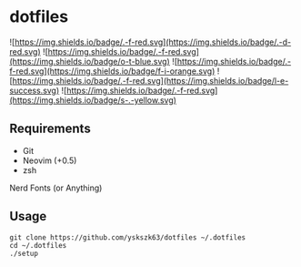 # dotfiles

![https://img.shields.io/badge/.-f-red.svg](https://img.shields.io/badge/.-d-red.svg)
![https://img.shields.io/badge/.-f-red.svg](https://img.shields.io/badge/o-t-blue.svg)
![https://img.shields.io/badge/.-f-red.svg](https://img.shields.io/badge/f-i-orange.svg)
![https://img.shields.io/badge/.-f-red.svg](https://img.shields.io/badge/l-e-success.svg)
![https://img.shields.io/badge/.-f-red.svg](https://img.shields.io/badge/s-.-yellow.svg)

## Requirements

- Git
- Neovim (+0.5)
- zsh

Nerd Fonts (or Anything)

## Usage

```
git clone https://github.com/yskszk63/dotfiles ~/.dotfiles
cd ~/.dotfiles
./setup
```
